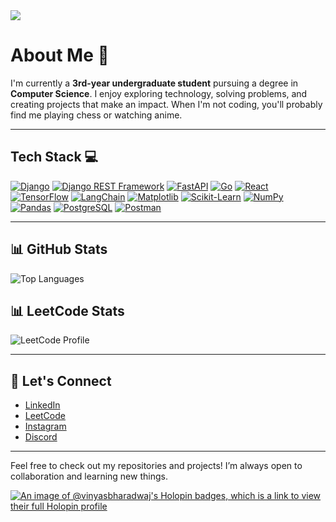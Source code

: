<img src="https://github.com/Anmol-Baranwal/Cool-GIFs-For-GitHub/assets/74038190/d48893bd-0757-481c-8d7e-ba3e163feae7" />

# About Me 🌟

I'm currently a **3rd-year undergraduate student** pursuing a degree in **Computer Science**. I enjoy exploring technology, solving problems, and creating projects that make an impact. When I'm not coding, you'll probably find me playing chess or watching anime.

---

## Tech Stack 💻
<p align="left">
  <a href="https://www.djangoproject.com/"><img src="https://img.shields.io/badge/Django-092E20?style=flat&logo=django&logoColor=white" alt="Django" /></a>
  <a href="https://www.django-rest-framework.org/"><img src="https://img.shields.io/badge/Django%20REST%20Framework-092E20?style=flat&logo=django&logoColor=white" alt="Django REST Framework" /></a>
  <a href="https://fastapi.tiangolo.com/"><img src="https://img.shields.io/badge/FastAPI-009688?style=flat&logo=fastapi&logoColor=white" alt="FastAPI" /></a>
  <a href="https://go.dev/"><img src="https://img.shields.io/badge/Go-00ADD8?style=flat&logo=go&logoColor=white" alt="Go" /></a>
  <a href="https://react.dev/"><img src="https://img.shields.io/badge/React-61DAFB?style=flat&logo=react&logoColor=black" alt="React" /></a>
  <a href="https://www.tensorflow.org/"><img src="https://img.shields.io/badge/TensorFlow-FF6F00?style=flat&logo=tensorflow&logoColor=white" alt="TensorFlow" /></a>
  <a href="https://python.langchain.com/"><img src="https://img.shields.io/badge/LangChain-1E90FF?style=flat&logo=chainlink&logoColor=white" alt="LangChain" /></a>
  <a href="https://matplotlib.org/"><img src="https://img.shields.io/badge/Matplotlib-000000?style=flat&logo=python&logoColor=white" alt="Matplotlib" /></a>
  <a href="https://scikit-learn.org/"><img src="https://img.shields.io/badge/Scikit--Learn-F7931E?style=flat&logo=scikit-learn&logoColor=white" alt="Scikit-Learn" /></a>
  <a href="https://numpy.org/"><img src="https://img.shields.io/badge/NumPy-013243?style=flat&logo=numpy&logoColor=white" alt="NumPy" /></a>
  <a href="https://pandas.pydata.org/"><img src="https://img.shields.io/badge/Pandas-150458?style=flat&logo=pandas&logoColor=white" alt="Pandas" /></a>
  <a href="https://www.postgresql.org/"><img src="https://img.shields.io/badge/PostgreSQL-336791?style=flat&logo=postgresql&logoColor=white" alt="PostgreSQL" /></a>
  <a href="https://www.postman.com/"><img src="https://img.shields.io/badge/Postman-FF6C37?style=flat&logo=postman&logoColor=white" alt="Postman" /></a>
</p>

---

## 📊 GitHub Stats 
![Top Languages](https://github-readme-stats.vercel.app/api/top-langs/?username=vinyas-bharadwaj&layout=compact&theme=radical)

## 📊 LeetCode Stats
![LeetCode Profile](https://leetcard.jacoblin.cool/vinyas_bharadwaj?theme=dark&ext=heatmap)

---

## 🔄 Let's Connect  
- [LinkedIn](https://www.linkedin.com/in/vinyas-bharadwaj-443982293/)
- [LeetCode](https://leetcode.com/u/vinyas_bharadwaj/)
- [Instagram](https://www.instagram.com/contrast_135/)
- [Discord](https://discord.com/users/contrast101)


---

Feel free to check out my repositories and projects! I’m always open to collaboration and learning new things.

[![An image of @vinyasbharadwaj's Holopin badges, which is a link to view their full Holopin profile](https://holopin.me/vinyasbharadwaj)](https://holopin.io/@vinyasbharadwaj)
